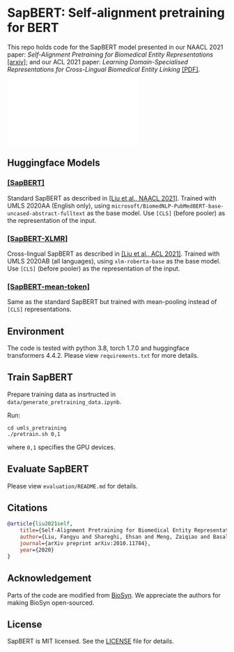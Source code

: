 # SapBERT: Self-alignment pretraining for BERT


This repo holds code for the SapBERT model presented in our NAACL 2021 paper: *Self-Alignment Pretraining for Biomedical Entity Representations* [\[arxiv\]](https://arxiv.org/abs/2010.11784); and our ACL 2021 paper: *Learning Domain-Specialised Representations for Cross-Lingual Biomedical Entity Linking* [\[PDF\]](http://fangyuliu.me/media/pdfs/xlbel_acl2021_preprint.pdf).

![front-page-graph](/sapbert_front_graphs_v6.pdf?raw=true)

## Huggingface Models

### [\[SapBERT\]](https://huggingface.co/cambridgeltl/SapBERT-from-PubMedBERT-fulltext)
Standard SapBERT as described in [\[Liu et al., NAACL 2021\]](https://arxiv.org/abs/2010.11784). Trained with UMLS 2020AA (English only), using `microsoft/BiomedNLP-PubMedBERT-base-uncased-abstract-fulltext` as the base model. Use `[CLS]` (before pooler) as the representation of the input.

### [\[SapBERT-XLMR\]](https://huggingface.co/cambridgeltl/SapBERT-UMLS-2020AB-all-lang-from-XLMR)
Cross-lingual SapBERT as described in [\[Liu et al., ACL 2021\]](http://fangyuliu.me/media/pdfs/xlbel_acl2021_preprint.pdf). Trained with UMLS 2020AB (all languages), using `xlm-roberta-base` as the base model. Use `[CLS]` (before pooler) as the representation of the input.

### [\[SapBERT-mean-token\]](https://huggingface.co/cambridgeltl/SapBERT-from-PubMedBERT-fulltext-mean-token)
Same as the standard SapBERT but trained with mean-pooling instead of `[CLS]` representations.


## Environment
The code is tested with python 3.8, torch 1.7.0 and huggingface transformers 4.4.2. Please view `requirements.txt` for more details.

## Train SapBERT

Prepare training data as insrtructed in `data/generate_pretraining_data.ipynb`.

Run:
```console
cd umls_pretraining
./pretrain.sh 0,1 
```
where `0,1` specifies the GPU devices. 

## Evaluate SapBERT
Please view `evaluation/README.md` for details.

## Citations
```bibtex
@article{liu2021self,
	title={Self-Alignment Pretraining for Biomedical Entity Representations},
	author={Liu, Fangyu and Shareghi, Ehsan and Meng, Zaiqiao and Basaldella, Marco and Collier, Nigel},
	journal={arXiv preprint arXiv:2010.11784},
	year={2020}
}
```

## Acknowledgement
Parts of the code are modified from [BioSyn](https://github.com/dmis-lab/BioSyn). We appreciate the authors for making BioSyn open-sourced.

## License
SapBERT is MIT licensed. See the [LICENSE](LICENSE) file for details.
